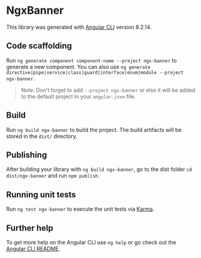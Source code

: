 # NgxBanner

This library was generated with [Angular CLI](https://github.com/angular/angular-cli) version 8.2.14.

## Code scaffolding

Run `ng generate component component-name --project ngx-banner` to generate a new component. You can also use `ng generate directive|pipe|service|class|guard|interface|enum|module --project ngx-banner`.
> Note: Don't forget to add `--project ngx-banner` or else it will be added to the default project in your `angular.json` file. 

## Build

Run `ng build ngx-banner` to build the project. The build artifacts will be stored in the `dist/` directory.

## Publishing

After building your library with `ng build ngx-banner`, go to the dist folder `cd dist/ngx-banner` and run `npm publish`.

## Running unit tests

Run `ng test ngx-banner` to execute the unit tests via [Karma](https://karma-runner.github.io).

## Further help

To get more help on the Angular CLI use `ng help` or go check out the [Angular CLI README](https://github.com/angular/angular-cli/blob/master/README.md).

